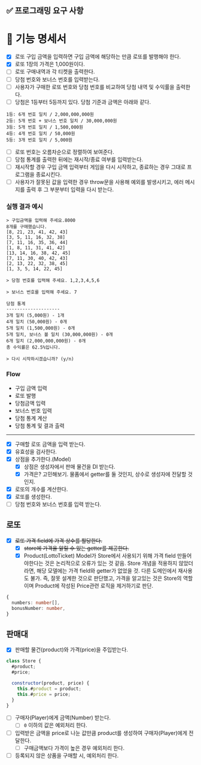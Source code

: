 ## ✅ 프로그래밍 요구 사항

# 🚀 기능 명세서

- [x] 로또 구입 금액을 입력하면 구입 금액에 해당하는 만큼 로또를 발행해야 한다.
- [x] 로또 1장의 가격은 1,000원이다.
- [ ] 로또 구매내역과 각 티켓을 출력한다.
- [ ] 당첨 번호와 보너스 번호를 입력받는다.
- [ ] 사용자가 구매한 로또 번호와 당첨 번호를 비교하여 당첨 내역 및 수익률을 출력한다.
- [ ] 당첨은 1등부터 5등까지 있다. 당첨 기준과 금액은 아래와 같다.

```
1등: 6개 번호 일치 / 2,000,000,000원
2등: 5개 번호 + 보너스 번호 일치 / 30,000,000원
3등: 5개 번호 일치 / 1,500,000원
4등: 4개 번호 일치 / 50,000원
5등: 3개 번호 일치 / 5,000원
```

- [ ] 로또 번호는 오름차순으로 정렬하여 보여준다.
- [ ] 당첨 통계를 출력한 뒤에는 재시작/종료 여부를 입력받는다.
- [ ] 재시작할 경우 구입 금액 입력부터 게임을 다시 시작하고, 종료하는 경우 그대로 프로그램을 종료시킨다.
- [ ] 사용자가 잘못된 값을 입력한 경우 throw문을 사용해 예외를 발생시키고, 에러 메시지를 출력 후 그 부분부터 입력을 다시 받는다.

### 실행 결과 예시

```shell
> 구입금액을 입력해 주세요.8000
8개를 구매했습니다.
[8, 21, 23, 41, 42, 43]
[3, 5, 11, 16, 32, 38]
[7, 11, 16, 35, 36, 44]
[1, 8, 11, 31, 41, 42]
[13, 14, 16, 38, 42, 45]
[7, 11, 30, 40, 42, 43]
[2, 13, 22, 32, 38, 45]
[1, 3, 5, 14, 22, 45]

> 당첨 번호를 입력해 주세요. 1,2,3,4,5,6

> 보너스 번호를 입력해 주세요. 7

당첨 통계
--------------------
3개 일치 (5,000원) - 1개
4개 일치 (50,000원) - 0개
5개 일치 (1,500,000원) - 0개
5개 일치, 보너스 볼 일치 (30,000,000원) - 0개
6개 일치 (2,000,000,000원) - 0개
총 수익률은 62.5%입니다.

> 다시 시작하시겠습니까? (y/n)
```

### Flow

- 구입 금액 입력
- 로또 발행
- 당첨금액 입력
- 보너스 번호 입력
- 당첨 통계 계산
- 당첨 통계 및 결과 출력

---

- [x] 구매할 로또 금액을 입력 받는다.
- [x] 유효성을 검사한다.
- [x] 상점을 추가한다.(Model)
  - [x] 상점은 생성자에서 판매 물건을 DI 받는다.
  - [x] 가격은? 고민해보기. 물품에서 getter를 둘 것인지, 상수로 생성자에 전달할 것인지.
- [x] 로또의 개수를 계산한다.
- [x] 로또를 생성한다.
- [ ] 당첨 번호와 보너스 번호를 입력 받는다.

## 로또

- [x] ~~로또 가격 field에 가격 상수를 할당한다.~~
  - [x] ~~store에 가격을 알릴 수 있는 getter를 제공한다.~~
  - [x] Product(LottoTicket) Model가 Store에서 사용되기 위해 가격 field 만들어야한다는 것은 논리적으로 오류가 있는 것 같음. Store 개념을 적용하지 않았더라면, 해당 모델에는 가격 field와 getter가 없었을 것. 다른 도메인에서 재사용도 불가. 즉, 잘못 설계한 것으로 판단했고, 가격을 알고있는 것은 Store의 역할이며 Product에 작성된 Price관련 로직을 제거하기로 판단.

```ts
{
  numbers: number[],
  bonusNumber: number,
}
```

## 판매대

- [x] 판매할 물건(product)와 가격(price)을 주입받는다.

```js
class Store {
  #product;
  #price;

  constructor(product, price) {
    this.#product = product;
    this.#price = price;
  }
}
```

- [ ] 구매자(Player)에게 금액(Number) 받는다.
  - [ ] `0` 이하의 값은 예외처리 한다.
- [ ] 입력받은 금액을 price로 나눈 값만큼 product를 생성하여 구매자(Player)에게 전달한다.
  - [ ] 구매금액보다 가격이 높은 경우 예외처리 한다.
- [ ] 등록되지 않은 상품을 구매할 시, 예외처리 한다.
